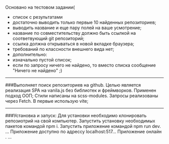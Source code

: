 Основано на тестовом задании(

- список с результатами
- достаточно выводить только первые 10 найденных репозиториев;
- выводить название и еще пару полей на ваше усмотрение;
- название по совместительству должно быть ссылкой на соответвующий git репозиторий;
- ссылка должна открываться в новой вкладке браузера;
- требований по классности внешнего вида нет;
- дополнительно:
- изначально пустой список;
- если по запросу ничего не найдено, то вместо списка сообщение "Ничего не найдено" ;)

---

###Выполняет поиск репозиториев на github.
Целью является реализация SPA на vanila.js без библиотек и фреймворков.
Применен подход ООП;
Стили написаны на scss-modules.
Запросы реализованы через Fetch.
В первые использую vite;

---

###Установка и запуск:
Для установки необходимо клонировать репозиотрий на свой компьютер.
Запустить установку необходимых пакетов командой npm i.
Запустить приложение командой npm run dev.
...
Приложение доступно по адрессу localhost:517...
Приложение онлайн .
...
